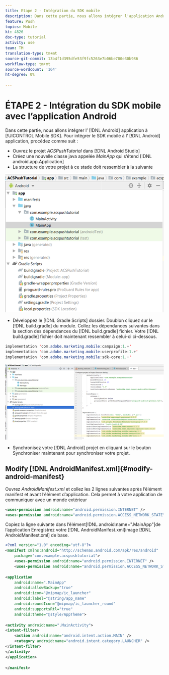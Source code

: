 ```yaml
---
title: Etape 2 - Intégration du SDK mobile
description: Dans cette partie, nous allons intégrer l'application Android à Mobile SDK. Pour intégrer le SDK mobile à l’application Android
feature: Push
topics: Mobile
kt: 4826
doc-type: tutorial
activity: use
team: TM
translation-type: tm+mt
source-git-commit: 13b4f1d395dfe53f9fc5263e7b06be700e30b986
workflow-type: tm+mt
source-wordcount: '164'
ht-degree: 0%

---
```


# ÉTAPE 2 - Intégration du SDK  mobile avec l’application Android

Dans cette partie, nous allons intégrer l’ [!DNL Android] application à [!UICONTROL Mobile SDK]. Pour intégrer le SDK  mobile à l’ [!DNL Android] application, procédez comme suit :

* Ouvrez le projet *ACSPushTutorial* dans [!DNL Android Studio]
* Créez une nouvelle classe java appelée *MainApp* qui s’étend [!DNL android.app.Application]
* La structure de votre projet à ce stade doit ressembler à la suivante

![application principale](assets/android-main-app.PNG)

* Développez le [!DNL Gradle Scripts] dossier. Doublon cliquez sur le [!DNL build.gradle] du module. Collez les dépendances suivantes dans la section des dépendances du [!DNL build.gradle] fichier. Votre [!DNL build.gradle] fichier doit maintenant ressembler à celui-ci ci-dessous.

<!--
Removed `{.line-numbers}` below
-->

```java
implementation 'com.adobe.marketing.mobile:campaign:1.+'
implementation 'com.adobe.marketing.mobile:userprofile:1.+'
implementation 'com.adobe.marketing.mobile:sdk-core:1.+'
```

![niveau module](assets/module-build-gradle.PNG)

* Synchronisez votre [!DNL Android] projet en cliquant sur le bouton Synchroniser maintenant pour synchroniser votre projet.

## Modify [!DNL AndroidManifest.xml]{#modify-android-manifest}

Ouvrez *AndroidManifest.xml* et collez les 2 lignes suivantes après l’élément manifest et avant l’élément d’application. Cela permet à votre application de communiquer avec un monde extérieur

<!--
Removed `{.line-numbers}` below
-->

```xml
<uses-permission android:name="android.permission.INTERNET" />
<uses-permission android:name="android.permission.ACCESS_NETWORK_STATE" />
```

Copiez la ligne suivante dans l’élément[!DNL android:name=".MainApp"]de l’application Enregistrez votre [!DNL AndroidManifest.xml]image [!DNL AndroidManifest.xml] de base.

<!--
Removed `{.line-numbers}` below
-->

```xml
<?xml version="1.0" encoding="utf-8"?>
<manifest xmlns:android="http://schemas.android.com/apk/res/android"
    package="com.example.acspushtutorial">
    <uses-permission android:name="android.permission.INTERNET" />
    <uses-permission android:name="android.permission.ACCESS_NETWORK_STATE" />

<application
    android:name=".MainApp"
    android:allowBackup="true"
    android:icon="@mipmap/ic_launcher"
    android:label="@string/app_name"
    android:roundIcon="@mipmap/ic_launcher_round"
    android:supportsRtl="true"
    android:theme="@style/AppTheme">

<activity android:name=".MainActivity">
<intent-filter>
    <action android:name="android.intent.action.MAIN" />
    <category android:name="android.intent.category.LAUNCHER" />
</intent-filter>
</activity>
</application>

</manifest>
```
